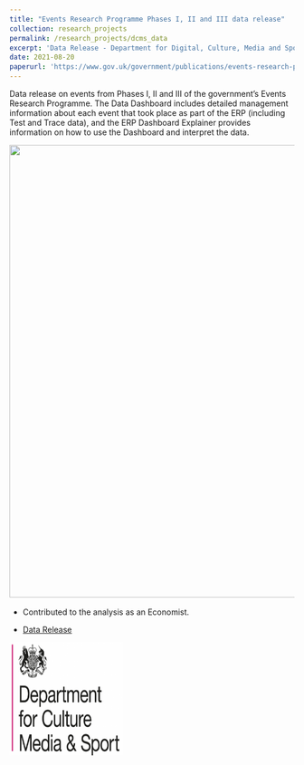 ```yaml
---
title: "Events Research Programme Phases I, II and III data release"
collection: research_projects
permalink: /research_projects/dcms_data
excerpt: 'Data Release - Department for Digital, Culture, Media and Sport'
date: 2021-08-20
paperurl: 'https://www.gov.uk/government/publications/events-research-programme-phases-i-ii-and-iii-data-release'
---
```


Data release on events from Phases I, II and III of the government’s Events Research Programme. The Data Dashboard includes detailed management information about each event that took place as part of the ERP (including Test and Trace data), and the ERP Dashboard Explainer provides information on how to use the Dashboard and interpret the data.


<img src="/images/research_projects/erp_data.png" width="800" height="800" />


* Contributed to the analysis as an Economist.


* [Data Release](https://www.gov.uk/government/publications/events-research-programme-phases-i-ii-and-iii-data-release)

<img src="/images/research_projects/dcms.png" width="200" height="200" />
